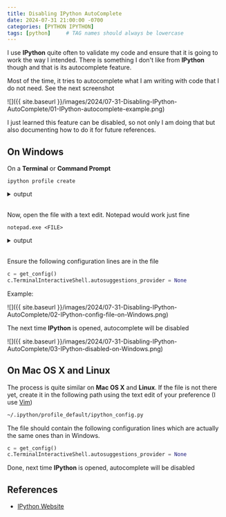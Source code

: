 ```yaml
---
title: Disabling IPython AutoComplete
date: 2024-07-31 21:00:00 -0700
categories: [PYTHON IPYTHON]
tags: [python]     # TAG names should always be lowercase
---
```


I use **IPython** quite often to validate my code and ensure that it is going to work the way I intended. There is something I don't like from **IPython** though and that is its autocomplete feature.

Most of the time, it tries to autocomplete what I am writing with code that I do not need. See the next screenshot

![]({{ site.baseurl }}/images/2024/07-31-Disabling-IPython-AutoComplete/01-IPython-autocomplete-example.png)

I just learned this feature can be disabled, so not only I am doing that but also documenting how to do it for future references.

## On Windows

On a **Terminal** or **Command Prompt**

```
ipython profile create
```

<details markdown=1>
<summary markdown="span">output</summary>

```
Windows PowerShell
Copyright (C) Microsoft Corporation. All rights reserved.

Install the latest PowerShell for new features and improvements! https://aka.ms/PSWindows

PS C:\Users\user> ipython profile create
[ProfileCreate] Generating default config file: WindowsPath('C:/Users/user/.ipython/profile_default/ipython_config.py')
PS C:\Users\user>
```
</details><br />

Now, open the file with a text edit. Notepad would work just fine

```
notepad.exe <FILE>
```

<details markdown=1>
<summary markdown="span">output</summary>

```
PS C:\Users\user> notepad.exe C:/Users/user/.ipython/profile_default/ipython_config.py
PS C:\Users\user>
```
</details><br />

Ensure the following configuration lines are in the file

```python
c = get_config()
c.TerminalInteractiveShell.autosuggestions_provider = None
```

Example:

![]({{ site.baseurl }}/images/2024/07-31-Disabling-IPython-AutoComplete/02-IPython-config-file-on-Windows.png)

The next time **IPython** is opened, autocomplete will be disabled

![]({{ site.baseurl }}/images/2024/07-31-Disabling-IPython-AutoComplete/03-IPython-disabled-on-Windows.png)

## On Mac OS X and Linux

The process is quite similar on **Mac OS X** and **Linux**. If the file is not there yet, create it in the following path using the text edit of your preference (I use [Vim](https://www.vim.org/))

```bash
~/.ipython/profile_default/ipython_config.py
```

The file should contain the following configuration lines which are actually the same ones than in Windows.

```python
c = get_config()
c.TerminalInteractiveShell.autosuggestions_provider = None
```

Done, next time **IPython** is opened, autocomplete will be disabled

## References

- [IPython Website](https://ipython.org/)